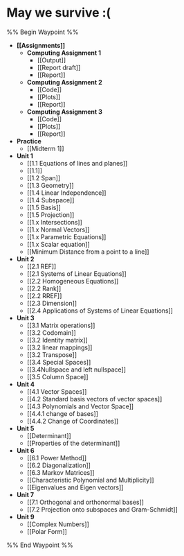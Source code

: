 
# May we survive :( 


%% Begin Waypoint %%
- **[[Assignments]]**
	- **Computing Assignment 1**
		- [[Output]]
		- [[Report draft]]
		- [[Report]]
	- **Computing Assignment 2**
		- [[Code]]
		- [[Plots]]
		- [[Report]]
	- **Computing Assignment 3**
		- [[Code]]
		- [[Plots]]
		- [[Report]]
- **Practice**
	- [[Midterm 1]]
- **Unit 1**
	- [[1.1 Equations of lines and planes]]
	- [[1.1]]
	- [[1.2 Span]]
	- [[1.3 Geometry]]
	- [[1.4 Linear Independence]]
	- [[1.4 Subspace]]
	- [[1.5 Basis]]
	- [[1.5 Projection]]
	- [[1.x Intersections]]
	- [[1.x Normal Vectors]]
	- [[1.x Parametric Equations]]
	- [[1.x Scalar equation]]
	- [[Minimum Distance from a point to a line]]
- **Unit 2**
	- [[2.1 REF]]
	- [[2.1 Systems of Linear Equations]]
	- [[2.2 Homogeneous Equations]]
	- [[2.2 Rank]]
	- [[2.2 RREF]]
	- [[2.3 Dimension]]
	- [[2.4 Applications of Systems of Linear Equations]]
- **Unit 3**
	- [[3.1 Matrix operations]]
	- [[3.2 Codomain]]
	- [[3.2 Identity matrix]]
	- [[3.2 linear mappings]]
	- [[3.2 Transpose]]
	- [[3.4 Special Spaces]]
	- [[3.4Nullspace and left nullspace]]
	- [[3.5 Column Space]]
- **Unit 4**
	- [[4.1 Vector Spaces]]
	- [[4.2 Standard basis vectors of vector spaces]]
	- [[4.3 Polynomials and Vector Space]]
	- [[4.4.1 change of bases]]
	- [[4.4.2 Change of Coordinates]]
- **Unit 5**
	- [[Determinant]]
	- [[Properties of the determinant]]
- **Unit 6**
	- [[6.1 Power Method]]
	- [[6.2 Diagonalization]]
	- [[6.3 Markov Matrices]]
	- [[Characteristic Polynomial and Multiplicity]]
	- [[Eigenvalues and Eigen vectors]]
- **Unit 7**
	- [[7.1 Orthogonal and orthonormal bases]]
	- [[7.2 Projection onto subspaces and Gram-Schmidt]]
- **Unit 9**
	- [[Complex Numbers]]
	- [[Polar Form]]

%% End Waypoint %%
